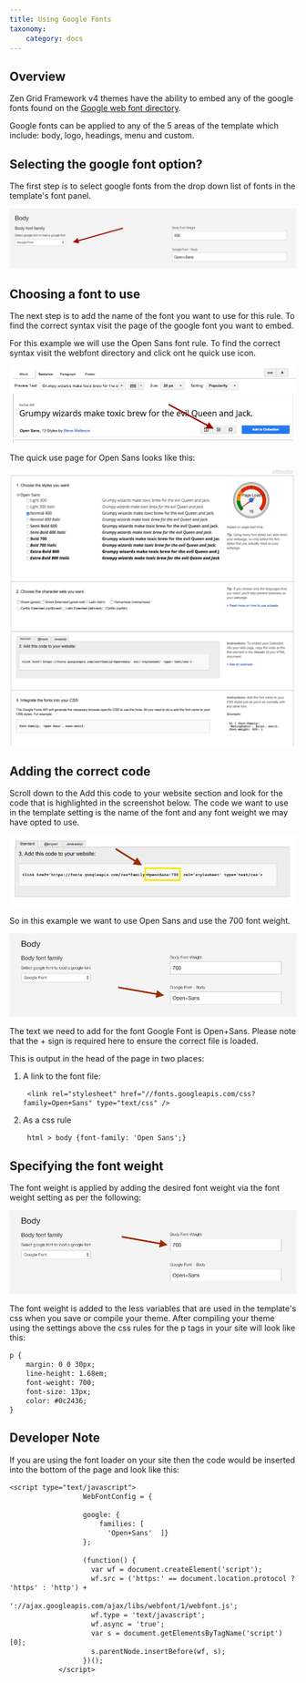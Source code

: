 ```yaml
---
title: Using Google Fonts
taxonomy:
    category: docs
---
```


## Overview

Zen Grid Framework v4 themes have the ability to embed any of the google fonts found on the <a href="https://www.google.com/fonts">Google web font directory</a>.

Google fonts can be applied to any of the 5 areas of the template which include: body, logo, headings, menu and custom.

## Selecting the google font option?

The first step is to select google fonts from the drop down list of fonts in the template's font panel.

![Body Font](/images/documentation/fonts/body-font.png)


## Choosing a font to use
The next step is to add the name of the font you want to use for this rule. To find the correct syntax visit the page of the google font you want to embed.

For this example we will use the Open Sans font rule. To find the correct syntax visit the webfont directory and click ont he quick use icon.

![Quick Use](/images/documentation/fonts/quick-use.png)


The quick use page for Open Sans looks like this:

![Quick Use Page](/images/documentation/fonts/quick-use-page.png)
 
## Adding the correct code
Scroll down to the Add this code to your website section and look for the code that is highlighted in the screenshot below. The code we want to use in the template setting is the name of the font and any font weight we may have opted to use.

![Google Font Code](/images/documentation/fonts/font-example-code.png)

So in this example we want to use Open Sans and use the 700 font weight. 

![Font Name](/images/documentation/fonts/font-name.png)


The text we need to add for the font Google Font is Open+Sans. Please note that the + sign is required here to ensure the correct file is loaded. 

This is output in the head of the page in two places:

1. A link to the font file:

		<link rel="stylesheet" href="//fonts.googleapis.com/css?family=Open+Sans" type="text/css" />
	
2. As a css rule 

		html > body {font-family: 'Open Sans';}

## Specifying the font weight

The font weight is applied by adding the desired font weight via the font weight setting as per the following:

![Font Weight](/images/documentation/fonts/weight.png)

The font weight is added to the less variables that are used in the template's css when you save or compile your theme. After compiling your theme using the settings above the css rules for the p tags in your site will look like this:

	p {
	    margin: 0 0 30px;
	    line-height: 1.68em;
	    font-weight: 700;
	    font-size: 13px;
	    color: #0c2436;
	}
	

## Developer Note

If you are using the font loader on your site then the code would be inserted into the bottom of the page and look like this:

	<script type="text/javascript">
				      WebFontConfig = {
				      
				      google: {
				          families: [ 
				          	'Open+Sans'  ]}
				      };
				      
				      (function() {
				        var wf = document.createElement('script');
				        wf.src = ('https:' == document.location.protocol ? 'https' : 'http') +
				            '://ajax.googleapis.com/ajax/libs/webfont/1/webfont.js';
				        wf.type = 'text/javascript';
				        wf.async = 'true';
				        var s = document.getElementsByTagName('script')[0];
				        s.parentNode.insertBefore(wf, s);
				      })();
				</script>